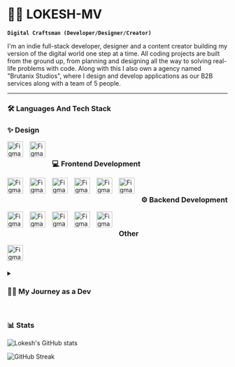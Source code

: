 ﻿# 🏄‍♂️ LOKESH-MV

**`Digital Craftsman (Developer/Designer/Creator)`**

I'm an indie full-stack developer, designer and a content creator building my version of the digital world one step at a time. All coding projects are built from the ground up, from planning and designing all the way to solving real-life problems with code. Along with this I also own a agency named "Brutanix Studios", where I design and develop applications as our B2B services along with a team of 5 people.

---

### 🛠 Languages And Tech Stack

### ✨ Design

<img align="left" alt="Figma" width="36px" style="padding-right:12px;padding-bottom:20px" src="https://user-images.githubusercontent.com/25181517/189715289-df3ee512-6eca-463f-a0f4-c10d94a06b2f.png">

<img align="left" alt="Figma" width="36px" style="padding-right:12px;padding-bottom:20px" src="https://user-images.githubusercontent.com/25181517/189716630-fe6c084c-6c66-43af-aa49-64c8aea4a5c2.png">

<br >

### 💻 Frontend Development

<img align="left" alt="Figma" width="36px" style="padding-right:12px;padding-bottom:20px" src="https://user-images.githubusercontent.com/25181517/192158954-f88b5814-d510-4564-b285-dff7d6400dad.png">

<img align="left" alt="Figma" width="36px" style="padding-right:12px;padding-bottom:20px" src="https://user-images.githubusercontent.com/25181517/183898674-75a4a1b1-f960-4ea9-abcb-637170a00a75.png">

<img align="left" alt="Figma" width="36px" style="padding-right:12px;padding-bottom:20px" src="https://user-images.githubusercontent.com/25181517/183898054-b3d693d4-dafb-4808-a509-bab54cf5de34.png">

<img align="left" alt="Figma" width="36px" style="padding-right:12px;padding-bottom:20px" src="https://user-images.githubusercontent.com/25181517/202896760-337261ed-ee92-4979-84c4-d4b829c7355d.png">

<img align="left" alt="Figma" width="36px" style="padding-right:12px;padding-bottom:20px" src="https://user-images.githubusercontent.com/25181517/117447155-6a868a00-af3d-11eb-9cfe-245df15c9f3f.png">

<img align="left" alt="Figma" width="36px" style="padding-right:12px;padding-bottom:20px" src="https://user-images.githubusercontent.com/25181517/183897015-94a058a6-b86e-4e42-a37f-bf92061753e5.png">

<br >

### ⚙️ Backend Development

<img align="left" alt="Figma" width="36px" style="padding-right:12px;padding-bottom:20px" src="https://github-production-user-asset-6210df.s3.amazonaws.com/62091613/261395532-b40892ef-efb8-4b0e-a6b5-d1cfc2f3fc35.png">

<img align="left" alt="Figma" width="36px" style="padding-right:12px;padding-bottom:20px" src="https://user-images.githubusercontent.com/25181517/183568594-85e280a7-0d7e-4d1a-9028-c8c2209e073c.png">

<img align="left" alt="Figma" width="36px" style="padding-right:12px;padding-bottom:20px" src="https://user-images.githubusercontent.com/25181517/182884177-d48a8579-2cd0-447a-b9a6-ffc7cb02560e.png">

<img align="left" alt="Figma" width="36px" style="padding-right:12px;padding-bottom:20px" src="https://user-images.githubusercontent.com/25181517/183896128-ec99105a-ec1a-4d85-b08b-1aa1620b2046.png">

<img align="left" alt="Figma" width="36px" style="padding-right:12px;padding-bottom:20px" src="https://user-images.githubusercontent.com/25181517/192109061-e138ca71-337c-4019-8d42-4792fdaa7128.png">

<br >

### Other

<img align="left" alt="Figma" width="36px" style="padding-right:12px;padding-bottom:20px" src="https://user-images.githubusercontent.com/25181517/183423507-c056a6f9-1ba8-4312-a350-19bcbc5a8697.png">

<br />

#

<details>
 <summary><h3>👨‍💻 My Journey as a Dev</h3></summary>
  I'm figuring out what to write here, so please stay tuned!
  
  Till then, See ya and have a great day.
</details>

#

### 📊 Stats

![Lokesh's GitHub stats](https://github-readme-stats.vercel.app/api?username=lokesh-mv&show_icons=true&theme=merko)

![GitHub Streak](https://streak-stats.demolab.com/?user=lokesh-mv&border_radius=4.5&theme=merko&card_width=467)
